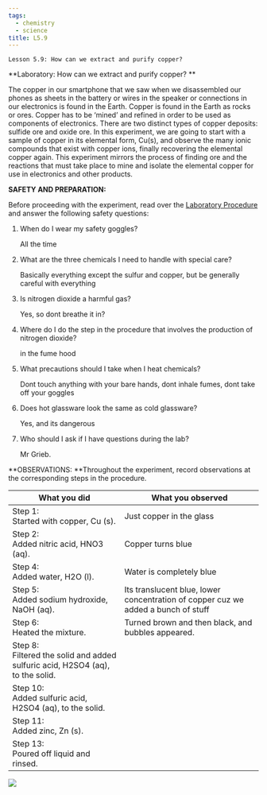 ```yaml
---
tags: 
  - chemistry
  - science
title: L5.9
---
```


```
Lesson 5.9: How can we extract and purify copper?
```


**Laboratory: How can we extract and purify copper? **

The copper in our smartphone that we saw when we disassembled our phones as sheets in the battery or wires in the speaker or connections in our electronics is found in the Earth. Copper is found in the Earth as rocks or ores. Copper has to be ‘mined’ and refined in order to be used as components of electronics. There are two distinct types of copper deposits: sulfide ore and oxide ore. In this experiment, we are going to start with a sample of copper in its elemental form, Cu(s), and observe the many ionic compounds that exist with copper ions, finally recovering the elemental copper again. This experiment mirrors the process of finding ore and the reactions that must take place to mine and isolate the elemental copper for use in electronics and other products.

**SAFETY AND PREPARATION:**

Before proceeding with the experiment, read over the [Laboratory Procedure](https://drive.google.com/file/d/1AZ0NaKyWZ3Pu02FMjgwUbrGOWFkhWFCn/view?usp=sharing) and answer the following safety questions:



1. When do I wear my safety goggles?

   All the time

2. What are the three chemicals I need to handle with special care?
   
   Basically everything except the sulfur and copper, but be generally careful with everything
   
3. Is nitrogen dioxide a harmful gas? 
   
   Yes, so dont breathe it in?
   
4. Where do I do the step in the procedure that involves the production of nitrogen dioxide?
   
   in the fume hood
   
5. What precautions should I take when I heat chemicals?
   
   Dont touch anything with your bare hands, dont inhale fumes, dont take off your goggles
   
6. Does hot glassware look the same as cold glassware?
   
   Yes, and its dangerous
   
7. Who should I ask if I have questions during the lab?
   
   Mr Grieb.
   

**OBSERVATIONS: **Throughout the experiment, record observations at the corresponding steps in the procedure.

| What you did                                                                     | What you observed                                                                  |
| -------------------------------------------------------------------------------- | ---------------------------------------------------------------------------------- |
| Step 1:<br>Started with copper, Cu (s).                                          | Just copper in the glass                                                           |
| Step 2:<br>Added nitric acid, HNO3 (aq).                                         | Copper turns blue                                                                  |
| Step 4:<br>Added water, H2O (l).                                                 | Water is completely blue                                                           |
| Step 5:<br>Added sodium hydroxide, NaOH (aq).                                    | Its translucent blue, lower concentration of copper cuz we added a bunch of stuff | 
| Step 6:<br>Heated the mixture.                                                   | Turned brown and then black, and bubbles appeared.                                 |
| Step 8:<br>Filtered the solid and added sulfuric acid, H2SO4 (aq), to the solid. |                                                                                    |
| Step 10:<br>Added sulfuric acid, H2SO4 (aq), to the solid.                       |                                                                                    |
| Step 11:<br>Added zinc, Zn (s).                                                  |                                                                                    |
| Step 13:<br>Poured off liquid and rinsed.                                        |                                                                                    |


![](https://lh5.googleusercontent.com/8Z2v0fphxva1DPsBlFt5XRjXujdiDjBYklZRgKpgvIsQxJ_8INB-Hp_BLYyfuVFvkA-vKyw5z5j85RwqEQkx3MJaHdYHD9L3ppn1Fu1jEUi3gG6W-ysCBL5KIdpDivNkTqd9QJ70UbrY08mbjt3aSgg)